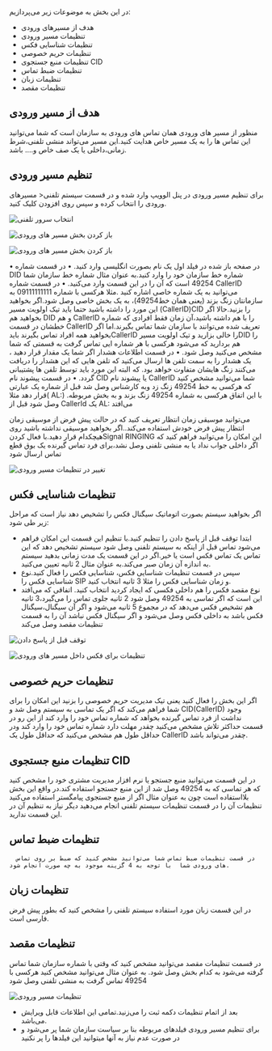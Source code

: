 در این بخش به موضوعات زیر می‌پردازیم:
-	هدف از مسیرهای ورودی
-	تنظیمات مسیر ورودی 
-	تنظیمات شناسایی فکس
-	تنظیمات حریم خصوصی
-	تنظیمات منبع جستجوی CID
-	تنظیمات ضبط تماس
-	تنظیمات زبان
-	تنظیمات مقصد
## هدف از مسیر ورودی
منظور از مسیر های ورودی همان  تماس های ورودی به سازمان است که شما می‌توانید این تماس ها را به یک مسیر خاص هدایت کنید.این مسیر می‌تواند منشی تلفنی،شرط زمانی،داخلی یا یک صف خاص و.... باشد.



## تنظیم مسیر ورودی
برای تنظیم مسیر ورودی در پنل الوویپ وارد شده و در قسمت سیستم تلفنی<  مسیرهای ورودی را انتخاب کرده و سپس روی افزودن کلیک کنید.


![انتخاب سرور تلفنی](./Images/Select-Your-Telephony-Server.png)




![باز کردن بخش مسیر های ورودی](./Images/Open-Inbound-Route.png)




![باز کردن بخش مسیر های ورودی](./Images/Open-In-Bound-Route2.png)


•	در صفحه باز شده در فیلد اول یک نام بصورت انگلیسی وارد کنید.
•	در قسمت شماره DID شماره خط سازمان خود را وارد کنید.به عنوان مثال شماره خط سازمان شما 49254 است که آن را در این قسمت وارد می‌‌کنید.
•	در قسمت شماره CallerID می‌توانید به یک شماره خاصی اشاره کنید .مثلا هرکسی با شماره 09111111111 به سازمانتان زنگ بزند (یعنی همان خط49254)، به یک بخش خاصی وصل شود.اگر بخواهید این مورد را داشته باشید حتما باید تیک اولویت مسیر (CallerID)CID را بزنید.حالا اگر بخواهید هم DID و هم CallerID را با هم داشته باشید،آن زمان فقط افرادی که شماره خطشان در قسمت CallerID تعریف شده می‌توانند با سازمان شما تماس بگیرند.اما اگر بخواهید همه افراد تماس بگیرند بایدCallerID را خالی بزارید و تیک اولویت مسیرDID را هم بردارید که می‌شود هرکسی با هر شماره ایی تماس گرفت به قسمتی که شما مشخص می‌کنید وصل شود.
•	در قسمت اطلاعات هشدار اگر شما یک مقدار قرار دهید ، یک هشدار را به سمت تلفن ها ارسال می‌کنید که تلفن هایی که این هشدار را دریافت می‌کنند زنگ هایشان متفاوت خواهد بود. که البته   این مورد باید توسط تلفن ها پشتیبانی گردد.
•	در قسمت پیشوند نام CID یا پیشوند نام CallerID شما می‌توانید مشخص کنید که هرکسی به خط 49254 زنگ زد وبه کارشناس وصل شد قبل از شماره یک عبارتی قرار دهد مثلا( AL:) .با این اتفاق هرکسی به شماره 49254 زنگ بزند و به بخش مربوطه وصل شود قبل از CallerId یک AL: می‌افتد



می‌توانید موسیقی زمان انتظار تعریف کنید که در حالت پیش فرض از موسیقی زمان انتظار پیش فرض خودش استفاده می‌کند..اگر بخواهید موسیقی نداشته باشید روی هیچکدام قرار دهید.با فعال کردنSignal RINGING  این امکان را می‌توانید فراهم کنید که اگر داخلی جواب نداد یا به منشی تلفنی وصل نشد،برای فرد تماس گیرنده یک بوق قطع تماس ارسال شود




![تغییر در تنظیمات مسیر ورودی](./Images/Edit-InBound-Setting1.png)



## تنظیمات شناسایی فکس
 اگر بخواهید سیستم بصورت اتوماتیک سیگنال فکس را تشخیص دهد نیاز است که مراحل زیر طی شود:
- ابتدا توقف قبل از پاسخ دادن را تنظیم کنید.با تنظیم این قسمت این امکان فراهم می‌شود تماس قبل از اینکه به سیستم تلفنی وصل شود سیستم تشخیص دهد که این تماس یک تماس فکس است یا خیر.اگر در این قسمت یک مدت زمانی بدهید سیستم به اندازه آن زمان صبر می‌کند.به عنوان مثال 2 ثانیه تعیین می‌کنید.
- 	سپس در قسمت تنظیمات شناسایی فکس، شناسایی فکس را فعال کنید.نوع شناسایی فکس را SIP و زمان شناسایی فکس را مثلا 3 ثانیه انتخاب کنید.
- 	نوع مقصد فکس را هم داخلی فکسی که ایجاد کردید انتخاب کنید.
اتفاقی که می‌افتد این است که اگر تماسی به 49254 وصل شود 2 ثانیه جلوی تماس را می‌گیرد،3 ثانیه هم تشخیص فکس می‌دهد که در مجموع 5 ثانیه می‌شود و اگر آن سیگنال،سیگنال فکس باشد به داخلی فکس وصل می‌شود و اگر سیگنال فکس نباشد آن را به قسمت تنظیمات مقصد وصل می‌کند


![توقف قبل از پاسخ دادن](./Images/Edit-InBound-Setting2.png)



![تنظیمات برای فکس داخل مسیر های ورودی](./Images/Edit-InBound-Setting3.png)


## تنظیمات حریم خصوصی
اگر این بخش را فعال کنید یعنی تیک مدیریت حریم خصوصی را بزنید این امکان را برای شما فراهم می‌کند که اگر یک تماسی به سیستم وصل شد و CID(CallerID) وجود نداشت از فرد تماس گیرنده بخواهد که شماره تماس خود را وارد کند از این رو در قسمت حداکثر تلاش مشخص می‌کنید چقدر مهلت دارد شماره تماس خود را وارد کند ودر حداقل طول هم مشخص می‌کنید که حداقل طول یک CallerID چقدر می‌تواند باشد.
## تنظیمات منبع جستجوی CID
در این قسمت می‌توانید منبع جستجو یا نرم افزار مدیریت مشتری خود را مشخص کنید که هر تماسی که به 49254 وصل شد از این منبع جستجو استفاده کند.در واقع این بخش بلااستفاده است چون به عنوان مثال اگر از منبع جستجوی پیامگستر استفاده می‌کنید تنظیمات آن را  در قسمت تنظیمات سیستم تلفنی انجام می‌دهید دیگر نیاز به تنظیم آن در این قسمت ندارید.
## تنظیمات ضبط تماس 
      در قسمت تنظیمات ضبط تماس شما می‌توانید مشخص کنید که ضبط بر روی تماس های ورودی شما  با توجه به 4 گزینه موجود به چه صورت انجام شود.
## تنظیمات زبان
در این قسمت زبان مورد استفاده سیستم تلفنی را مشخص کنید که بطور پیش فرض فارسی است.
## تنظیمات مقصد
  در قسمت تنظیمات مقصد می‌توانید مشخص کنید که وقتی با شماره سازمان شما تماس گرفته        می‌شود به کدام بخش وصل شود. به عنوان مثال می‌توانید مشخص کنید هرکسی با 49254 تماس گرفت به منشی تلفنی وصل شود


![تنظیمات مسیر ورودی ](./Images/Edit-InBound-Setting4.png)



-  بعد از اتمام تنظیمات دکمه ثبت را می‌زنید.تمامی این اطلاعات قابل ویرایش می‌باشد.
-  برای تنظیم مسیر ورودی فیلدهای مربوطه بنا بر سیاست سازمان شما پر می‌شود و در صورت عدم نیاز به آنها میتوانید این فیلدها را پر نکنید

